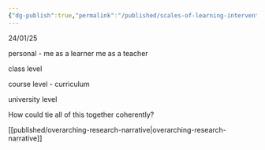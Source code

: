 ```yaml
---
{"dg-publish":true,"permalink":"/published/scales-of-learning-interventions/","dgPassFrontmatter":true,"noteIcon":""}
---
```


24/01/25

personal - me as a learner
me as a teacher 

class level

course level - curriculum

university level

How could tie all of this together coherently? 

[[published/overarching-research-narrative\|overarching-research-narrative]] 